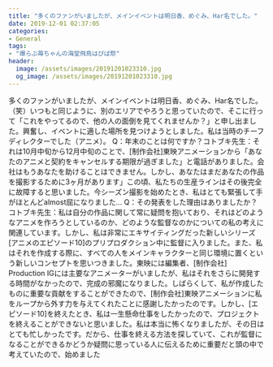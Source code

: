 ```yaml
---
title: "多くのファンがいましたが、メインイベントは明日香、めぐみ、Har名でした。"
date: 2019-12-01 02:37:05
categories:
- General
tags:
- "爆らぶ苺ちゃんの海堂飛鳥はぴば祭"
header:
  image: /assets/images/20191201023310.jpg
  og_image: /assets/images/20191201023310.jpg
---
```


多くのファンがいましたが、メインイベントは明日香、めぐみ、Har名でした。 （笑）いつもと同じように、別のエリアでやろうと思っていたので、そこに行って「これをやってるので、他の人の面倒を見てくれませんか？」と申し出ました。興奮し、イベントに適した場所を見つけようとしました。私は当時のチーフディレクターでした（アニメ）。 Q：年末のことは何ですか？コトブキ先生：それは10月中旬から12月中旬のことで、[制作会社]東映アニメーションから「あなたのアニメと契約をキャンセルする期限が過ぎました」と電話がありました。会社はもうあなたを助けることはできません。しかし、あなたはまだあなたの作品を撮影するために3ヶ月があります」この頃、私たちの生産ラインはその後完全に故障すると思いました。今シーズン撮影を始めたとき、私はとても緊張して手がほとんどalmost屈になりました... Q：その発表をした理由はありましたか？コトブキ先生：私は自分の作品に関して常に疑問を抱いており、それはどのようなアニメを作ろうとしているのか、どのような監督なのかについての私の考えに関連しています。しかし、私は非常にエキサイティングだった新しいシリーズ[アニメのエピソード10]のプリプロダクション中に監督に入りました。また、私はそれを作成する際に、すべての人をメインキャラクターと同じ環境に置くという新しいコンセプトを思いつきました。東映には編集者、[制作会社] Production IGには主要なアニメーターがいましたが、私はそれをさらに開発する時間がなかったので、完成の邪魔になりました。しばらくして、私が作成したものに重要な貢献をすることができたので、[制作会社]東映アニメーションに私をループから外す力を与えてくれたことに感謝したかったのです。しかし、[エピソード10]を終えたとき、私は一生懸命仕事をしたかったので、プロジェクトを終えることができないと思いました。私は本当に怖くなりましたが、その日はとても忙しかったです。だから、仕事を終える方法を探していて、これが監督になることができるかどうか疑問に思っている人に伝えるために重要だと頭の中で考えていたので、始めました
